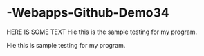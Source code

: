 # -Webapps-Github-Demo34

HERE IS SOME TEXT
Hie this is the sample testing for my program.

Hie this is sample testing for my program.
